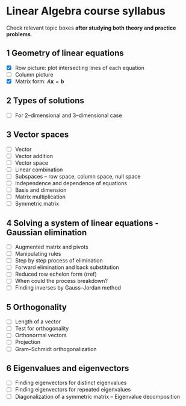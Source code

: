 # Linear Algebra course syllabus

Check relevant topic boxes **after studying both theory and practice problems**.

## 1 Geometry of linear equations
- [x] Row picture: plot intersecting lines of each equation
- [ ] Column picture
- [x] Matrix form: $A \mathbf{x} = \mathbf{b}$
      
## 2 Types of solutions
- [ ] For 2–dimensional and 3–dimensional case
      
## 3 Vector spaces
- [ ] Vector
- [ ] Vector addition
- [ ] Vector space
- [ ] Linear combination
- [ ] Subspaces – row space, column space, null space
- [ ] Independence and dependence of equations
- [ ] Basis and dimension
- [ ] Matrix multiplication
- [ ] Symmetric matrix

## 4 Solving a system of linear equations - Gaussian elimination
- [ ] Augmented matrix and pivots
- [ ] Manipulating rules
- [ ] Step by step process of elimination
- [ ] Forward elimination and back substitution
- [ ] Reduced row echelon form (rref)
- [ ] When could the process breakdown?
- [ ] Finding inverses by Gauss–Jordan method

## 5 Orthogonality
- [ ] Length of a vector
- [ ] Test for orthogonality
- [ ] Orthonormal vectors
- [ ] Projection
- [ ] Gram–Schmidt orthogonalization

## 6 Eigenvalues and eigenvectors
- [ ] Finding eigenvectors for distinct eigenvalues
- [ ] Finding eigenvectors for repeated eigenvalues
- [ ] Diagonalization of a symmetric matrix – Eigenvalue decomposition
